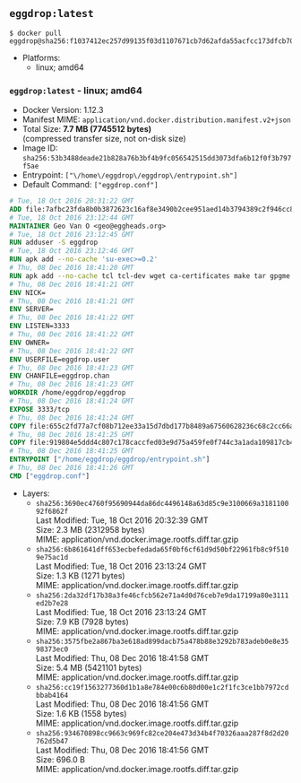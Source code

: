 ## `eggdrop:latest`

```console
$ docker pull eggdrop@sha256:f1037412ec257d99135f03d1107671cb7d62afda55acfcc173dfcb70448ac947
```

-	Platforms:
	-	linux; amd64

### `eggdrop:latest` - linux; amd64

-	Docker Version: 1.12.3
-	Manifest MIME: `application/vnd.docker.distribution.manifest.v2+json`
-	Total Size: **7.7 MB (7745512 bytes)**  
	(compressed transfer size, not on-disk size)
-	Image ID: `sha256:53b3488deade21b828a76b3bf4b9fc056542515dd3073dfa6b12f0f3b797f5ae`
-	Entrypoint: `["\/home\/eggdrop\/eggdrop\/entrypoint.sh"]`
-	Default Command: `["eggdrop.conf"]`

```dockerfile
# Tue, 18 Oct 2016 20:31:22 GMT
ADD file:7afbc23fda8b0b3872623c16af8e3490b2cee951aed14b3794389c2f946cc8c7 in / 
# Tue, 18 Oct 2016 23:12:44 GMT
MAINTAINER Geo Van O <geo@eggheads.org>
# Tue, 18 Oct 2016 23:12:45 GMT
RUN adduser -S eggdrop
# Tue, 18 Oct 2016 23:12:46 GMT
RUN apk add --no-cache 'su-exec>=0.2'
# Thu, 08 Dec 2016 18:41:20 GMT
RUN apk add --no-cache tcl tcl-dev wget ca-certificates make tar gpgme bash build-base openssl openssl-dev  && wget ftp://ftp.eggheads.org/pub/eggdrop/source/stable/eggdrop-1.8.0.tar.gz   && wget ftp://ftp.eggheads.org/pub/eggdrop/source/stable/eggdrop-1.8.0.tar.gz.asc   && gpg --keyserver ha.pool.sks-keyservers.net --recv-key E01C240484DE7DBE190FE141E7667DE1D1A39AFF   && gpg --batch --verify eggdrop-1.8.0.tar.gz.asc eggdrop-1.8.0.tar.gz   && rm eggdrop-1.8.0.tar.gz.asc   && tar -zxvf eggdrop-1.8.0.tar.gz   && rm eggdrop-1.8.0.tar.gz   && ( cd eggdrop-1.8.0     && ./configure     && make config     && make     && make install DEST=/home/eggdrop/eggdrop )   && rm -rf eggdrop-1.8.0   && mkdir /home/eggdrop/eggdrop/data   && chown -R eggdrop /home/eggdrop/eggdrop   && apk del tcl-dev wget ca-certificates make tar gpgme build-base openssl-dev
# Thu, 08 Dec 2016 18:41:21 GMT
ENV NICK=
# Thu, 08 Dec 2016 18:41:21 GMT
ENV SERVER=
# Thu, 08 Dec 2016 18:41:22 GMT
ENV LISTEN=3333
# Thu, 08 Dec 2016 18:41:22 GMT
ENV OWNER=
# Thu, 08 Dec 2016 18:41:22 GMT
ENV USERFILE=eggdrop.user
# Thu, 08 Dec 2016 18:41:23 GMT
ENV CHANFILE=eggdrop.chan
# Thu, 08 Dec 2016 18:41:23 GMT
WORKDIR /home/eggdrop/eggdrop
# Thu, 08 Dec 2016 18:41:24 GMT
EXPOSE 3333/tcp
# Thu, 08 Dec 2016 18:41:24 GMT
COPY file:655c2fd77a7cf08b712ee33a15d7dbd177b8489a67560628236c68c2cc66aa58 in /home/eggdrop/eggdrop 
# Thu, 08 Dec 2016 18:41:25 GMT
COPY file:919804e5ddd4c807c178caccfed03e9d75a459fe0f744c3a1ada109817cb44ec in /home/eggdrop/eggdrop/scripts/ 
# Thu, 08 Dec 2016 18:41:25 GMT
ENTRYPOINT ["/home/eggdrop/eggdrop/entrypoint.sh"]
# Thu, 08 Dec 2016 18:41:26 GMT
CMD ["eggdrop.conf"]
```

-	Layers:
	-	`sha256:3690ec4760f95690944da86dc4496148a63d85c9e3100669a318110092f6862f`  
		Last Modified: Tue, 18 Oct 2016 20:32:39 GMT  
		Size: 2.3 MB (2312958 bytes)  
		MIME: application/vnd.docker.image.rootfs.diff.tar.gzip
	-	`sha256:6b861641dff653ecbefedada65f0bf6cf61d9d50bf22961fb8c9f5109e75ac1d`  
		Last Modified: Tue, 18 Oct 2016 23:13:24 GMT  
		Size: 1.3 KB (1271 bytes)  
		MIME: application/vnd.docker.image.rootfs.diff.tar.gzip
	-	`sha256:2da32df17b38a3fe46cfcb562e71a4d0d76ceb7e9da17199a80e3111ed2b7e28`  
		Last Modified: Tue, 18 Oct 2016 23:13:24 GMT  
		Size: 7.9 KB (7928 bytes)  
		MIME: application/vnd.docker.image.rootfs.diff.tar.gzip
	-	`sha256:3575fbe2a867ba3e618ad899dacb75a478b88e3292b783adeb0e8e3598373ec0`  
		Last Modified: Thu, 08 Dec 2016 18:41:58 GMT  
		Size: 5.4 MB (5421101 bytes)  
		MIME: application/vnd.docker.image.rootfs.diff.tar.gzip
	-	`sha256:cc19f1563277360d1b1a8e784e00c6b80d00e1c2f1fc3ce1bb7972cdbbab4164`  
		Last Modified: Thu, 08 Dec 2016 18:41:56 GMT  
		Size: 1.6 KB (1558 bytes)  
		MIME: application/vnd.docker.image.rootfs.diff.tar.gzip
	-	`sha256:934670898cc9663c969fc82ce204e473d34b4f70326aaa287f8d2d20762d5b47`  
		Last Modified: Thu, 08 Dec 2016 18:41:56 GMT  
		Size: 696.0 B  
		MIME: application/vnd.docker.image.rootfs.diff.tar.gzip
